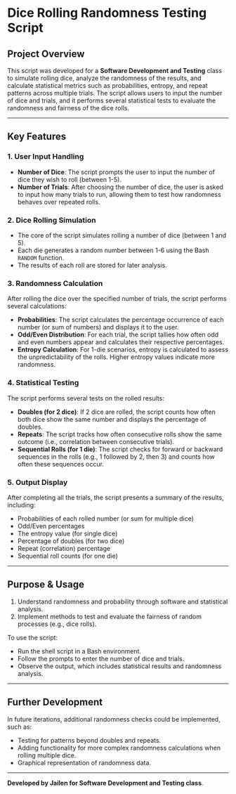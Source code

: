 # Dice Rolling Randomness Testing Script
## Project Overview

This script was developed for a **Software Development and Testing** class to simulate rolling dice, analyze the randomness of the results, and calculate statistical metrics such as probabilities, entropy, and repeat patterns across multiple trials. 
The script allows users to input the number of dice and trials, and it performs several statistical tests to evaluate the randomness and fairness of the dice rolls.

---

## Key Features

### 1. **User Input Handling**
- **Number of Dice**: The script prompts the user to input the number of dice they wish to roll (between 1-5).
- **Number of Trials**: After choosing the number of dice, the user is asked to input how many trials to run, allowing them to test how randomness behaves over repeated rolls.

### 2. **Dice Rolling Simulation**
- The core of the script simulates rolling a number of dice (between 1 and 5). 
- Each die generates a random number between 1-6 using the Bash `RANDOM` function.
- The results of each roll are stored for later analysis.

### 3. **Randomness Calculation**
After rolling the dice over the specified number of trials, the script performs several calculations:
- **Probabilities**: The script calculates the percentage occurrence of each number (or sum of numbers) and displays it to the user.
- **Odd/Even Distribution**: For each trial, the script tallies how often odd and even numbers appear and calculates their respective percentages.
- **Entropy Calculation**: For 1-die scenarios, entropy is calculated to assess the unpredictability of the rolls. Higher entropy values indicate more randomness.
  
### 4. **Statistical Testing**
The script performs several tests on the rolled results:
- **Doubles (for 2 dice)**: If 2 dice are rolled, the script counts how often both dice show the same number and displays the percentage of doubles.
- **Repeats**: The script tracks how often consecutive rolls show the same outcome (i.e., correlation between consecutive trials).
- **Sequential Rolls (for 1 die)**: The script checks for forward or backward sequences in the rolls (e.g., 1 followed by 2, then 3) and counts how often these sequences occur.

### 5. **Output Display**
After completing all the trials, the script presents a summary of the results, including:
- Probabilities of each rolled number (or sum for multiple dice)
- Odd/Even percentages
- The entropy value (for single dice)
- Percentage of doubles (for two dice)
- Repeat (correlation) percentage
- Sequential roll counts (for one die)

---

## Purpose & Usage
1. Understand randomness and probability through software and statistical analysis.
3. Implement methods to test and evaluate the fairness of random processes (e.g., dice rolls).

To use the script:
- Run the shell script in a Bash environment.
- Follow the prompts to enter the number of dice and trials.
- Observe the output, which includes statistical results and randomness analysis.

---

## Further Development
In future iterations, additional randomness checks could be implemented, such as:
- Testing for patterns beyond doubles and repeats.
- Adding functionality for more complex randomness calculations when rolling multiple dice.
- Graphical representation of randomness data.

---

**Developed by Jailen for Software Development and Testing class**.

